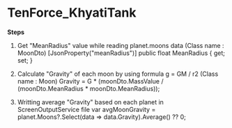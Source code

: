 # TenForce_KhyatiTank

**Steps**

1. Get "MeanRadius" value while reading planet.moons data (Class name : MoonDto)
[JsonProperty("meanRadius")] public float MeanRadius { get; set; }

2. Calculate "Gravity" of each moon by using formula g = GM / r2 (Class name : Moon) 
Gravity = G * (moonDto.MassValue / (moonDto.MeanRadius * moonDto.MeanRadius));

3. Writting average "Gravity" based on each planet in ScreenOutputService file
var avgMoonGravity = planet.Moons?.Select(data => data.Gravity).Average() ?? 0;
